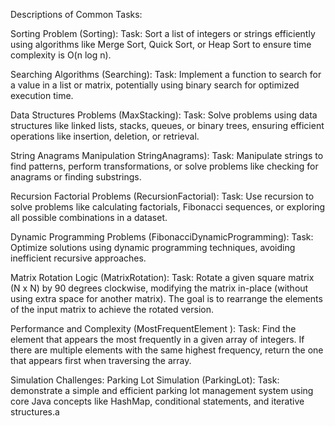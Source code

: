 Descriptions of Common Tasks:

Sorting Problem (Sorting):
Task: Sort a list of integers or strings efficiently using algorithms like Merge Sort, Quick Sort, or Heap Sort to ensure time complexity is O(n log n).

Searching Algorithms (Searching):
Task: Implement a function to search for a value in a list or matrix, potentially using binary search for optimized execution time.

Data Structures Problems (MaxStacking):
Task: Solve problems using data structures like linked lists, stacks, queues, or binary trees, ensuring efficient operations like insertion, deletion, or retrieval.

String Anagrams Manipulation StringAnagrams):
Task: Manipulate strings to find patterns, perform transformations, or solve problems like checking for anagrams or finding substrings.

Recursion Factorial Problems (RecursionFactorial):
Task: Use recursion to solve problems like calculating factorials, Fibonacci sequences, or exploring all possible combinations in a dataset.

Dynamic Programming Problems (FibonacciDynamicProgramming):
Task: Optimize solutions using dynamic programming techniques, avoiding inefficient recursive approaches.

Matrix Rotation Logic (MatrixRotation):
Task: Rotate a given square matrix (N x N) by 90 degrees clockwise, modifying the matrix in-place (without using extra space for another matrix). The goal is to rearrange the elements of the input matrix to achieve the rotated version.

Performance and Complexity (MostFrequentElement ):
Task: Find the element that appears the most frequently in a given array of integers. If there are multiple elements with the same highest frequency, return the one that appears first when traversing the array.

Simulation Challenges: Parking Lot Simulation (ParkingLot):
Task: demonstrate a simple and efficient parking lot management system using core Java concepts like HashMap, conditional statements, and iterative structures.a
